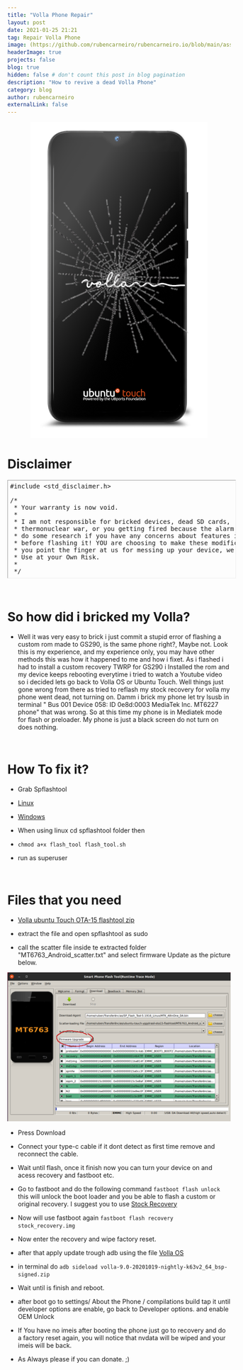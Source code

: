 ```yaml
---
title: "Volla Phone Repair"
layout: post
date: 2021-01-25 21:21
tag: Repair Volla Phone
image: (https://github.com/rubencarneiro/rubencarneiro.io/blob/main/assets/images/devices/volla/volla.png?raw=true)
headerImage: true
projects: false
blog: true
hidden: false # don't count this post in blog pagination
description: "How to revive a dead Volla Phone"
category: blog
author: rubencarneiro
externalLink: false
---
```


<p align="center">
<img src="https://github.com/rubencarneiro/rubencarneiro.io/blob/main/assets/images/devices/volla/volla.png?raw=true" />
</p>

# Disclaimer
<pre class="alt2 " dir="ltr" style="
		margin: 0px;
		padding: 5px;
		border: 1px inset;
		width: 100%;
		height: 210px;
		text-align: left;
		overflow: auto">#include &lt;std_disclaimer.h&gt;

/*
 * Your warranty is now void.
 *
 * I am not responsible for bricked devices, dead SD cards,
 * thermonuclear war, or you getting fired because the alarm app failed. Please
 * do some research if you have any concerns about features included in this ROM
 * before flashing it! YOU are choosing to make these modifications, and if
 * you point the finger at us for messing up your device, we will laugh at you.
 * Use at your Own Risk.
 *
 */</pre>

&nbsp;

# So how did i bricked my Volla?

- Well it was very easy to brick i just commit a stupid error of flashing a custom rom made to GS290, is the same phone right?, Maybe not.
Look this is my experience, and my experience only, you may have other methods this was how it happened to me and how i fixet.
As i flashed i had to install a custom recovery TWRP for GS290 i Installed the rom and my device keeps rebooting everytime i tried to watch a Youtube video so i decided lets go back to Volla OS or Ubuntu Touch.
Well things just gone wrong from there as tried to reflash my stock recovery for volla my phone went dead, not turning on. Damm i brick my phone let try lsusb in terminal " Bus 001 Device 058: ID 0e8d:0003 MediaTek Inc. MT6227 phone" that was wrong.
So  at this time my phone is in Mediatek mode for flash or preloader.
My phone is just a black screen do not turn on does nothing.

&nbsp;
# How To fix it?



- Grab Spflashtool
- <a href="https://spflashtool.com/download/SP_Flash_Tool-5.1916_Linux.zip">Linux</a>
- <a href="https://spflashtool.com/download/SP_Flash_Tool_v5.1924_Win.zip">Windows</a>

- When using linux cd spflashtool folder then
- `chmod a+x flash_tool flash_tool.sh`
- run as superuser

&nbsp;

# Files that you need

- <a href="https://volla.tech/filedump/ubuntu-touch-yggdrasil-ota15-flashtool.zip">Volla ubuntu Touch OTA-15 flashtool zip</a>

- extract the file and open spflashtool as sudo
- call the scatter file inside te extracted folder "MT6763_Android_scatter.txt" and select firmware Update as the picture below.

![Screenshot](https://github.com/rubencarneiro/rubencarneiro.io/blob/main/assets/images/devices/volla/spflashtool.png?raw=true)

- Press Download 

- Connect your type-c cable if it dont detect as first time remove and reconnect the cable.

- Wait until flash, once it finish now you can turn your device on and acess recovery and fastboot etc.

- Go to fastboot and do the following command `fastboot flash unlock` this will unlock the boot loader and you be able to flash a custom or original recovery. I suggest you to use <a href="https://github.com/rubencarneiro/rubencarneiro.io/blob/main/assets/downloads/volla/stock_recovery.img?raw=true">Stock Recovery</a>

- Now will use fastboot again `fastboot flash recovery stock_recovery.img`

- Now enter the recovery and wipe factory reset.
- after that apply update trough adb using the file 
<a href="https://ota.volla.tech/builds/volla-9.0-20201019-nightly-k63v2_64_bsp-signed.zip">Volla OS</a>

- in terminal do `adb sideload volla-9.0-20201019-nightly-k63v2_64_bsp-signed.zip`

- Wait until is finish and reboot.
- after boot go to settings/ About the Phone / compilations build tap it until developer options are enable, go back to Developer options. and enable OEM Unlock

- If You have no imeis after booting the phone just go to recovery and do a factory reset again, you will notice that nvdata will be wiped and your imeis will be back.


- As Always please if you can donate. ;)
